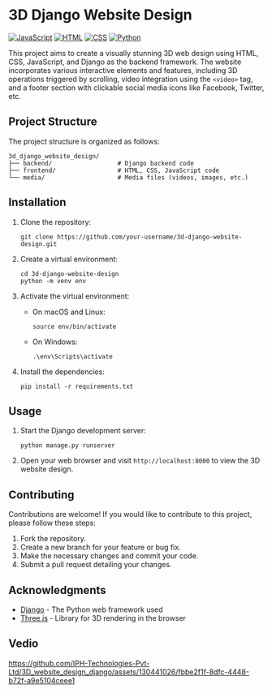# 3D Django Website Design
[![JavaScript](https://img.shields.io/badge/javascript-%2320232a.svg?style=for-the-badge&logo=javascript&logoColor=%23F7DF1E)](https://developer.mozilla.org/en-US/docs/Web/JavaScript)
[![HTML](https://img.shields.io/badge/html-%2320232a.svg?style=for-the-badge&logo=html5&logoColor=%23E34F26)](https://developer.mozilla.org/en-US/docs/Web/HTML)
[![CSS](https://img.shields.io/badge/css-%2320232a.svg?style=for-the-badge&logo=css3&logoColor=%231572B6)](https://developer.mozilla.org/en-US/docs/Web/CSS)
[![Python](https://img.shields.io/badge/python-%2320232a.svg?style=for-the-badge&logo=python&logoColor=white)](https://www.python.org/)

This project aims to create a visually stunning 3D web design using HTML, CSS, JavaScript, and Django as the backend framework. The website incorporates various interactive elements and features, including 3D operations triggered by scrolling, video integration using the `<video>` tag, and a footer section with clickable social media icons like Facebook, Twitter, etc.

## Project Structure

The project structure is organized as follows:

```
3d_django_website_design/
├── backend/                  # Django backend code
├── frontend/                 # HTML, CSS, JavaScript code
└── media/                    # Media files (videos, images, etc.)
```

## Installation

1. Clone the repository:

   ```
   git clone https://github.com/your-username/3d-django-website-design.git
   ```

2. Create a virtual environment:

   ```
   cd 3d-django-website-design
   python -m venv env
   ```

3. Activate the virtual environment:

   - On macOS and Linux:
     ```
     source env/bin/activate
     ```

   - On Windows:
     ```
     .\env\Scripts\activate
     ```

4. Install the dependencies:

   ```
   pip install -r requirements.txt
   ```

## Usage

1. Start the Django development server:

   ```
   python manage.py runserver
   ```

2. Open your web browser and visit `http://localhost:8000` to view the 3D website design.

## Contributing

Contributions are welcome! If you would like to contribute to this project, please follow these steps:

1. Fork the repository.
2. Create a new branch for your feature or bug fix.
3. Make the necessary changes and commit your code.
4. Submit a pull request detailing your changes.

## Acknowledgments

- [Django](https://www.djangoproject.com/) - The Python web framework used
- [Three.js](https://threejs.org/) - Library for 3D rendering in the browser

## Vedio



https://github.com/IPH-Technologies-Pvt-Ltd/3D_website_design_django/assets/130441026/fbbe2f1f-8dfc-4448-b72f-a9e5104ceee1






